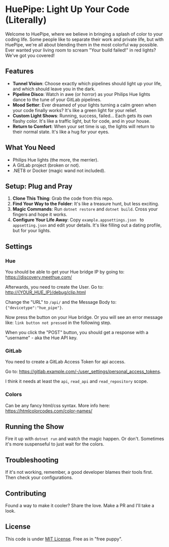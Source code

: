 ﻿# HuePipe: Light Up Your Code (Literally)

Welcome to HuePipe, where we believe in bringing a splash of color to your coding life. 
Some people like to separate their work and private life, but with HuePipe, we're all about 
blending them in the most colorful way possible. 
Ever wanted your living room to scream "Your build failed!" in red lights? We've got you covered!

## Features

- **Tunnel Vision**: Choose exactly which pipelines should light up your life, and which should leave you in the dark.
- **Pipeline Disco**: Watch in awe (or horror) as your Philips Hue lights dance to the tune of your GitLab pipelines.
- **Mood Setter**: Ever dreamed of your lights turning a calm green when your code finally works? It's like a green light for your relief.
- **Custom Light Shows**: Running, success, failed... Each gets its own flashy color. It's like a traffic light, but for code, and in your house.
- **Return to Comfort**: When your set time is up, the lights will return to their normal state. It's like a hug for your eyes.

## What You Need

- Philips Hue lights (the more, the merrier).
- A GitLab project (broken or not).
- .NET8 or Docker (magic wand not included).

## Setup: Plug and Pray

1. **Clone This Thing**: Grab the code from this repo.
2. **Find Your Way to the Folder**: It's like a treasure hunt, but less exciting.
3. **Magic Commands**: Run `dotnet restore` and `dotnet build`. Cross your fingers and hope it works.
4. **Configure Your Life Away**: Copy `example.appsettings.json ` to `appsetting.json` and edit your details. It's like filling out a dating profile, but for your lights.

## Settings

### Hue

You should be able to get your Hue bridge IP by going to: <https://discovery.meethue.com/>

Afterwards, you need to create the User. Go to: <http://{YOUR_HUE_IP}/debug/clip.html>

Change the "URL" to `/api/` and the Message Body to: `{"devicetype":"hue_pipe"}`.

Now press the button on your Hue bridge. Or you will see an error message like: `link button not pressed` in the following step.

When you click the "POST" button, you should get a response with a "username" - aka the Hue API key.

### GitLab

You need to create a GitLab Access Token for api access.

Go to: <https://gitlab.example.com/-/user_settings/personal_access_tokens>.

I think it needs at least the `api`, `read_api` and `read_repository` scope.

### Colors

Can be any fancy html/css syntax. More info here: <https://htmlcolorcodes.com/color-names/>

## Running the Show

Fire it up with `dotnet run` and watch the magic happen. Or don't. Sometimes it's more suspenseful to just wait for the colors.

## Troubleshooting

If it's not working, remember, a good developer blames their tools first. Then check your configurations.

## Contributing

Found a way to make it cooler? Share the love. Make a PR and I'll take a look.

## License

This code is under [MIT License](LICENSE.md). Free as in "free puppy".
